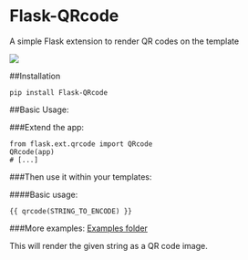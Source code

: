 Flask-QRcode
============

A simple Flask extension to render QR codes on the template

![](QRcode.png)

##Installation
    
```
pip install Flask-QRcode
```

##Basic Usage:

###Extend the app:

```
from flask.ext.qrcode import QRcode
QRcode(app)
# [...]
```

###Then use it within your templates:

####Basic usage:

    {{ qrcode(STRING_TO_ENCODE) }}
    
###More examples:
[Examples folder](https://github.com/marcoagner/Flask-QRcode/tree/master/examples)

This will render the given string as a QR code image.
